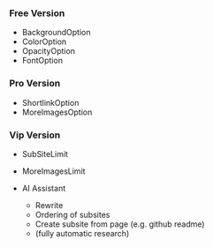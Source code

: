 ### Free Version
- BackgroundOption
- ColorOption
- OpacityOption
- FontOption

### Pro Version
- ShortlinkOption
- MoreImagesOption

### Vip Version
- SubSiteLimit
- MoreImagesLimit

- AI Assistant
    - Rewrite
    - Ordering of subsites
    - Create subsite from page (e.g. github readme)
    - (fully automatic research)

